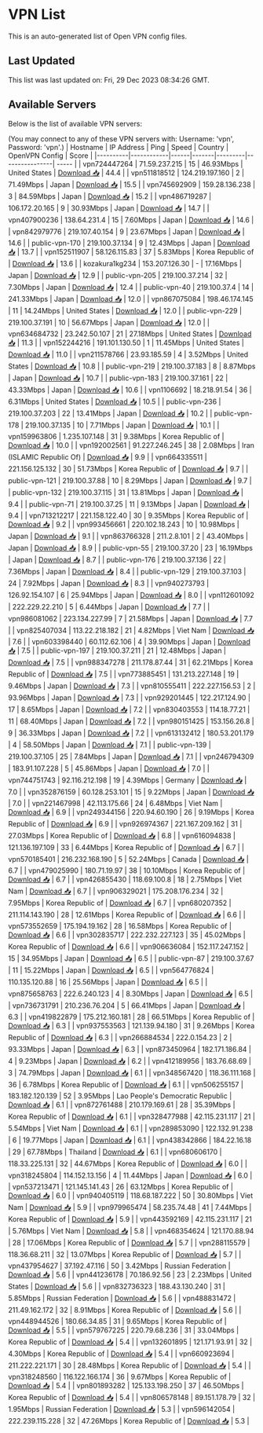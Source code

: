 # VPN List

This is an auto-generated list of Open VPN config files.

## Last Updated

This list was last updated on: Fri, 29 Dec 2023 08:34:26 GMT.

## Available Servers

Below is the list of available VPN servers:

(You may connect to any of these VPN servers with: Username: 'vpn', Password: 'vpn'.)
| Hostname | IP Address | Ping | Speed | Country | OpenVPN Config | Score |
|----------|------------|------|-------|---------|----------------| ----- |
| vpn724447264 | 71.59.237.215 | 15 | 46.93Mbps | United States | [Download 📥](./configs/server_0_US.ovpn) | 44.4 |
| vpn511818512 | 124.219.197.160 | 2 | 71.49Mbps | Japan | [Download 📥](./configs/server_1_JP.ovpn) | 15.5 |
| vpn745692909 | 159.28.136.238 | 3 | 84.59Mbps | Japan | [Download 📥](./configs/server_2_JP.ovpn) | 15.2 |
| vpn486719287 | 106.172.20.165 | 9 | 30.93Mbps | Japan | [Download 📥](./configs/server_3_JP.ovpn) | 14.7 |
| vpn407900236 | 138.64.231.4 | 15 | 7.60Mbps | Japan | [Download 📥](./configs/server_4_JP.ovpn) | 14.6 |
| vpn842979776 | 219.107.40.154 | 9 | 23.67Mbps | Japan | [Download 📥](./configs/server_5_JP.ovpn) | 14.6 |
| public-vpn-170 | 219.100.37.134 | 9 | 12.43Mbps | Japan | [Download 📥](./configs/server_6_JP.ovpn) | 13.7 |
| vpn152511907 | 58.126.115.83 | 37 | 5.83Mbps | Korea Republic of | [Download 📥](./configs/server_7_KR.ovpn) | 13.6 |
| kozakura1kg234 | 153.207.126.30 | - | 17.16Mbps | Japan | [Download 📥](./configs/server_8_JP.ovpn) | 12.9 |
| public-vpn-205 | 219.100.37.214 | 32 | 7.30Mbps | Japan | [Download 📥](./configs/server_9_JP.ovpn) | 12.4 |
| public-vpn-40 | 219.100.37.4 | 14 | 241.33Mbps | Japan | [Download 📥](./configs/server_10_JP.ovpn) | 12.0 |
| vpn867075084 | 198.46.174.145 | 11 | 14.24Mbps | United States | [Download 📥](./configs/server_11_US.ovpn) | 12.0 |
| public-vpn-229 | 219.100.37.191 | 10 | 56.67Mbps | Japan | [Download 📥](./configs/server_12_JP.ovpn) | 12.0 |
| vpn634684732 | 23.242.50.107 | 21 | 27.18Mbps | United States | [Download 📥](./configs/server_13_US.ovpn) | 11.3 |
| vpn152244216 | 191.101.130.50 | 1 | 11.45Mbps | United States | [Download 📥](./configs/server_14_US.ovpn) | 11.0 |
| vpn211578766 | 23.93.185.59 | 4 | 3.52Mbps | United States | [Download 📥](./configs/server_15_US.ovpn) | 10.8 |
| public-vpn-219 | 219.100.37.183 | 8 | 8.87Mbps | Japan | [Download 📥](./configs/server_16_JP.ovpn) | 10.7 |
| public-vpn-183 | 219.100.37.161 | 22 | 43.33Mbps | Japan | [Download 📥](./configs/server_17_JP.ovpn) | 10.6 |
| vpn1106692 | 18.218.91.54 | 36 | 6.31Mbps | United States | [Download 📥](./configs/server_18_US.ovpn) | 10.5 |
| public-vpn-236 | 219.100.37.203 | 22 | 13.41Mbps | Japan | [Download 📥](./configs/server_19_JP.ovpn) | 10.2 |
| public-vpn-178 | 219.100.37.135 | 10 | 7.71Mbps | Japan | [Download 📥](./configs/server_20_JP.ovpn) | 10.1 |
| vpn159963806 | 1.235.107.148 | 31 | 9.38Mbps | Korea Republic of | [Download 📥](./configs/server_21_KR.ovpn) | 10.0 |
| vpn192002561 | 91.227.246.245 | 38 | 2.08Mbps | Iran (ISLAMIC Republic Of) | [Download 📥](./configs/server_22_IR.ovpn) | 9.9 |
| vpn664335511 | 221.156.125.132 | 30 | 51.73Mbps | Korea Republic of | [Download 📥](./configs/server_23_KR.ovpn) | 9.7 |
| public-vpn-121 | 219.100.37.88 | 10 | 8.29Mbps | Japan | [Download 📥](./configs/server_24_JP.ovpn) | 9.7 |
| public-vpn-132 | 219.100.37.115 | 31 | 13.81Mbps | Japan | [Download 📥](./configs/server_25_JP.ovpn) | 9.4 |
| public-vpn-71 | 219.100.37.25 | 11 | 9.13Mbps | Japan | [Download 📥](./configs/server_26_JP.ovpn) | 9.4 |
| vpn713212217 | 221.158.122.40 | 30 | 9.35Mbps | Korea Republic of | [Download 📥](./configs/server_27_KR.ovpn) | 9.2 |
| vpn993456661 | 220.102.18.243 | 10 | 10.98Mbps | Japan | [Download 📥](./configs/server_28_JP.ovpn) | 9.1 |
| vpn863766328 | 211.2.8.101 | 2 | 43.40Mbps | Japan | [Download 📥](./configs/server_29_JP.ovpn) | 8.9 |
| public-vpn-55 | 219.100.37.20 | 23 | 16.19Mbps | Japan | [Download 📥](./configs/server_30_JP.ovpn) | 8.7 |
| public-vpn-176 | 219.100.37.136 | 22 | 7.36Mbps | Japan | [Download 📥](./configs/server_31_JP.ovpn) | 8.4 |
| public-vpn-129 | 219.100.37.103 | 24 | 7.92Mbps | Japan | [Download 📥](./configs/server_32_JP.ovpn) | 8.3 |
| vpn940273793 | 126.92.154.107 | 6 | 25.94Mbps | Japan | [Download 📥](./configs/server_33_JP.ovpn) | 8.0 |
| vpn112601092 | 222.229.22.210 | 5 | 6.44Mbps | Japan | [Download 📥](./configs/server_34_JP.ovpn) | 7.7 |
| vpn986081062 | 223.134.227.99 | 7 | 21.58Mbps | Japan | [Download 📥](./configs/server_35_JP.ovpn) | 7.7 |
| vpn825407034 | 113.22.218.182 | 21 | 4.82Mbps | Viet Nam | [Download 📥](./configs/server_36_VN.ovpn) | 7.6 |
| vpn603398440 | 60.112.62.106 | 4 | 39.90Mbps | Japan | [Download 📥](./configs/server_37_JP.ovpn) | 7.5 |
| public-vpn-197 | 219.100.37.211 | 21 | 12.48Mbps | Japan | [Download 📥](./configs/server_38_JP.ovpn) | 7.5 |
| vpn988347278 | 211.178.87.44 | 31 | 62.21Mbps | Korea Republic of | [Download 📥](./configs/server_39_KR.ovpn) | 7.5 |
| vpn773885451 | 131.213.227.148 | 19 | 9.46Mbps | Japan | [Download 📥](./configs/server_40_JP.ovpn) | 7.3 |
| vpn810555411 | 222.227.156.53 | 2 | 93.96Mbps | Japan | [Download 📥](./configs/server_41_JP.ovpn) | 7.3 |
| vpn929201445 | 122.217.124.90 | 17 | 8.65Mbps | Japan | [Download 📥](./configs/server_42_JP.ovpn) | 7.2 |
| vpn830403553 | 114.18.77.21 | 11 | 68.40Mbps | Japan | [Download 📥](./configs/server_43_JP.ovpn) | 7.2 |
| vpn980151425 | 153.156.26.8 | 9 | 36.33Mbps | Japan | [Download 📥](./configs/server_44_JP.ovpn) | 7.2 |
| vpn613132412 | 180.53.201.179 | 4 | 58.50Mbps | Japan | [Download 📥](./configs/server_45_JP.ovpn) | 7.1 |
| public-vpn-139 | 219.100.37.105 | 25 | 7.84Mbps | Japan | [Download 📥](./configs/server_46_JP.ovpn) | 7.1 |
| vpn246794309 | 183.91.107.228 | 5 | 45.86Mbps | Japan | [Download 📥](./configs/server_47_JP.ovpn) | 7.0 |
| vpn744751743 | 92.116.212.198 | 19 | 4.39Mbps | Germany | [Download 📥](./configs/server_48_DE.ovpn) | 7.0 |
| vpn352876159 | 60.128.253.101 | 15 | 9.22Mbps | Japan | [Download 📥](./configs/server_49_JP.ovpn) | 7.0 |
| vpn221467998 | 42.113.175.66 | 24 | 6.48Mbps | Viet Nam | [Download 📥](./configs/server_50_VN.ovpn) | 6.9 |
| vpn249344156 | 220.94.60.190 | 26 | 9.19Mbps | Korea Republic of | [Download 📥](./configs/server_51_KR.ovpn) | 6.9 |
| vpn926974367 | 221.167.209.162 | 31 | 27.03Mbps | Korea Republic of | [Download 📥](./configs/server_52_KR.ovpn) | 6.8 |
| vpn616094838 | 121.136.197.109 | 33 | 6.44Mbps | Korea Republic of | [Download 📥](./configs/server_53_KR.ovpn) | 6.7 |
| vpn570185401 | 216.232.168.190 | 5 | 52.24Mbps | Canada | [Download 📥](./configs/server_54_CA.ovpn) | 6.7 |
| vpn479025990 | 180.71.19.97 | 38 | 10.10Mbps | Korea Republic of | [Download 📥](./configs/server_55_KR.ovpn) | 6.7 |
| vpn426855430 | 118.69.100.8 | 18 | 2.75Mbps | Viet Nam | [Download 📥](./configs/server_56_VN.ovpn) | 6.7 |
| vpn906329021 | 175.208.176.234 | 32 | 7.95Mbps | Korea Republic of | [Download 📥](./configs/server_57_KR.ovpn) | 6.7 |
| vpn680207352 | 211.114.143.190 | 28 | 12.61Mbps | Korea Republic of | [Download 📥](./configs/server_58_KR.ovpn) | 6.6 |
| vpn573552659 | 175.194.19.162 | 28 | 16.58Mbps | Korea Republic of | [Download 📥](./configs/server_59_KR.ovpn) | 6.6 |
| vpn302835717 | 222.232.227.123 | 35 | 45.02Mbps | Korea Republic of | [Download 📥](./configs/server_60_KR.ovpn) | 6.6 |
| vpn906636084 | 152.117.247.152 | 15 | 34.95Mbps | Japan | [Download 📥](./configs/server_61_JP.ovpn) | 6.5 |
| public-vpn-87 | 219.100.37.67 | 11 | 15.22Mbps | Japan | [Download 📥](./configs/server_62_JP.ovpn) | 6.5 |
| vpn564776824 | 110.135.120.88 | 16 | 25.56Mbps | Japan | [Download 📥](./configs/server_63_JP.ovpn) | 6.5 |
| vpn875658763 | 222.6.240.123 | 4 | 8.30Mbps | Japan | [Download 📥](./configs/server_64_JP.ovpn) | 6.5 |
| vpn736731791 | 210.236.76.204 | 5 | 66.41Mbps | Japan | [Download 📥](./configs/server_65_JP.ovpn) | 6.3 |
| vpn419822879 | 175.212.160.181 | 28 | 66.51Mbps | Korea Republic of | [Download 📥](./configs/server_66_KR.ovpn) | 6.3 |
| vpn937553563 | 121.139.94.180 | 31 | 9.26Mbps | Korea Republic of | [Download 📥](./configs/server_67_KR.ovpn) | 6.3 |
| vpn266884534 | 222.0.154.23 | 2 | 93.33Mbps | Japan | [Download 📥](./configs/server_68_JP.ovpn) | 6.3 |
| vpn873450964 | 182.171.186.84 | 4 | 9.23Mbps | Japan | [Download 📥](./configs/server_69_JP.ovpn) | 6.2 |
| vpn412189956 | 183.76.68.69 | 3 | 74.79Mbps | Japan | [Download 📥](./configs/server_70_JP.ovpn) | 6.1 |
| vpn348567420 | 118.36.111.168 | 36 | 6.78Mbps | Korea Republic of | [Download 📥](./configs/server_71_KR.ovpn) | 6.1 |
| vpn506255157 | 183.182.120.139 | 52 | 3.95Mbps | Lao People's Democratic Republic | [Download 📥](./configs/server_72_LA.ovpn) | 6.1 |
| vpn872761488 | 210.179.169.61 | 28 | 35.39Mbps | Korea Republic of | [Download 📥](./configs/server_73_KR.ovpn) | 6.1 |
| vpn328477988 | 42.115.231.117 | 21 | 5.54Mbps | Viet Nam | [Download 📥](./configs/server_74_VN.ovpn) | 6.1 |
| vpn289853090 | 122.132.91.238 | 6 | 19.77Mbps | Japan | [Download 📥](./configs/server_75_JP.ovpn) | 6.1 |
| vpn438342866 | 184.22.16.18 | 29 | 67.78Mbps | Thailand | [Download 📥](./configs/server_76_TH.ovpn) | 6.1 |
| vpn680606170 | 118.33.225.131 | 32 | 44.67Mbps | Korea Republic of | [Download 📥](./configs/server_77_KR.ovpn) | 6.0 |
| vpn318245804 | 114.152.13.156 | 4 | 11.44Mbps | Japan | [Download 📥](./configs/server_78_JP.ovpn) | 6.0 |
| vpn537213471 | 121.145.141.43 | 26 | 63.12Mbps | Korea Republic of | [Download 📥](./configs/server_79_KR.ovpn) | 6.0 |
| vpn940405119 | 118.68.187.222 | 50 | 30.80Mbps | Viet Nam | [Download 📥](./configs/server_80_VN.ovpn) | 5.9 |
| vpn979965474 | 58.235.74.48 | 41 | 7.44Mbps | Korea Republic of | [Download 📥](./configs/server_81_KR.ovpn) | 5.9 |
| vpn443592169 | 42.115.231.117 | 21 | 5.76Mbps | Viet Nam | [Download 📥](./configs/server_82_VN.ovpn) | 5.8 |
| vpn468354624 | 121.170.88.94 | 28 | 17.06Mbps | Korea Republic of | [Download 📥](./configs/server_83_KR.ovpn) | 5.7 |
| vpn288115579 | 118.36.68.211 | 32 | 13.07Mbps | Korea Republic of | [Download 📥](./configs/server_84_KR.ovpn) | 5.7 |
| vpn437954627 | 37.192.47.116 | 50 | 3.42Mbps | Russian Federation | [Download 📥](./configs/server_85_RU.ovpn) | 5.6 |
| vpn441236178 | 70.186.92.56 | 23 | 2.23Mbps | United States | [Download 📥](./configs/server_86_US.ovpn) | 5.6 |
| vpn832736323 | 188.43.130.240 | 31 | 5.85Mbps | Russian Federation | [Download 📥](./configs/server_87_RU.ovpn) | 5.6 |
| vpn488831472 | 211.49.162.172 | 32 | 8.91Mbps | Korea Republic of | [Download 📥](./configs/server_88_KR.ovpn) | 5.6 |
| vpn448944526 | 180.66.34.85 | 31 | 9.65Mbps | Korea Republic of | [Download 📥](./configs/server_89_KR.ovpn) | 5.5 |
| vpn579767225 | 220.79.68.236 | 31 | 33.04Mbps | Korea Republic of | [Download 📥](./configs/server_90_KR.ovpn) | 5.4 |
| vpn132601895 | 121.171.93.91 | 32 | 4.30Mbps | Korea Republic of | [Download 📥](./configs/server_91_KR.ovpn) | 5.4 |
| vpn660923694 | 211.222.221.171 | 30 | 28.48Mbps | Korea Republic of | [Download 📥](./configs/server_92_KR.ovpn) | 5.4 |
| vpn318248560 | 116.122.166.174 | 36 | 9.67Mbps | Korea Republic of | [Download 📥](./configs/server_93_KR.ovpn) | 5.4 |
| vpn801893282 | 125.133.198.250 | 37 | 46.50Mbps | Korea Republic of | [Download 📥](./configs/server_94_KR.ovpn) | 5.4 |
| vpn806578148 | 89.151.178.79 | 32 | 1.95Mbps | Russian Federation | [Download 📥](./configs/server_95_RU.ovpn) | 5.3 |
| vpn596142054 | 222.239.115.228 | 32 | 47.26Mbps | Korea Republic of | [Download 📥](./configs/server_96_KR.ovpn) | 5.3 |

